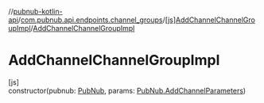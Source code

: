 //[pubnub-kotlin-api](../../../index.md)/[com.pubnub.api.endpoints.channel_groups](../index.md)/[[js]AddChannelChannelGroupImpl](index.md)/[AddChannelChannelGroupImpl](-add-channel-channel-group-impl.md)

# AddChannelChannelGroupImpl

[js]\
constructor(pubnub: [PubNub](../../[root]/-pub-nub/index.md), params: [PubNub.AddChannelParameters](../../[root]/-pub-nub/-add-channel-parameters/index.md))
